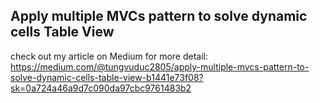 ## Apply multiple MVCs pattern to solve dynamic cells Table View

check out my article on Medium for more detail:
https://medium.com/@tungvuduc2805/apply-multiple-mvcs-pattern-to-solve-dynamic-cells-table-view-b1441e73f08?sk=0a724a46a9d7c090da97cbc9761483b2
